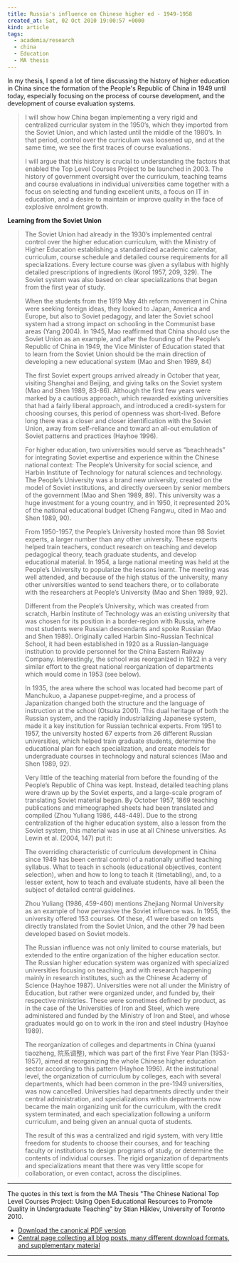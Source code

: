 ```yaml
---
title: Russia's influence on Chinese higher ed - 1949-1958
created_at: Sat, 02 Oct 2010 19:00:57 +0000
kind: article
tags:
  - academia/research
  - china
  - Education
  - MA thesis
---
```


In my thesis, I spend a lot of time discussing the history of higher
education in China since the formation of the People's Republic of China
in 1949 until today, especially focusing on the process of course
development, and the development of course evaluation systems.

> I will show how China began implementing a very rigid and centralized
> curricular system in the 1950’s, which they imported from the Soviet
> Union, and which lasted until the middle of the 1980’s. In that
> period, control over the curriculum was loosened up, and at the same
> time, we see the first traces of course evaluations.
>
> I will argue that this history is crucial to understanding the factors
> that enabled the Top Level Courses Project to be launched in 2003. The
> history of government oversight over the curriculum, teaching teams
> and course evaluations in individual universities came together with a
> focus on selecting and funding excellent units, a focus on IT in
> education, and a desire to maintain or improve quality in the face of
> explosive enrolment growth.

**Learning from the Soviet Union**

> The Soviet Union had already in the 1930’s implemented central control
> over the higher education curriculum, with the Ministry of Higher
> Education establishing a standardized academic calendar, curriculum,
> course schedule and detailed course requirements for all
> specializations. Every lecture course was given a syllabus with highly
> detailed prescriptions of ingredients (Korol 1957, 209, 329). The
> Soviet system was also based on clear specializations that began from
> the first year of study.
>
> When the students from the 1919 May 4th reform movement in China were
> seeking foreign ideas, they looked to Japan, America and Europe, but
> also to Soviet pedagogy, and later the Soviet school system had a
> strong impact on schooling in the Communist base areas (Yang 2004). In
> 1945, Mao reaffirmed that China should use the Soviet Union as an
> example, and after the founding of the People’s Republic of China in
> 1949, the Vice Minister of Education stated that to learn from the
> Soviet Union should be the main direction of developing a new
> educational system (Mao and Shen 1989, 84)
>
> The first Soviet expert groups arrived already in October that year,
> visiting Shanghai and Beijing, and giving talks on the Soviet system
> (Mao and Shen 1989, 83-86). Although the first few years were marked
> by a cautious approach, which rewarded existing universities that had
> a fairly liberal approach, and introduced a credit-system for choosing
> courses, this period of openness was short-lived. Before long there
> was a closer and closer identification with the Soviet Union, away
> from self-reliance and toward an all-out emulation of Soviet patterns
> and practices (Hayhoe 1996).
>
> For higher education, two universities would serve as “beachheads” for
> integrating Soviet expertise and experience within the Chinese
> national context: The People’s University for social science, and
> Harbin Institute of Technology for natural sciences and technology.
> The People’s University was a brand new university, created on the
> model of Soviet institutions, and directly overseen by senior members
> of the government (Mao and Shen 1989, 89). This university was a huge
> investment for a young country, and in 1950, it represented 20% of the
> national educational budget (Cheng Fangwu, cited in Mao and Shen 1989,
> 90).
>
> From 1950-1957, the People’s University hosted more than 98 Soviet
> experts, a larger number than any other university. These experts
> helped train teachers, conduct research on teaching and develop
> pedagogical theory, teach graduate students, and develop educational
> material. In 1954, a large national meeting was held at the People’s
> University to popularize the lessons learnt. The meeting was well
> attended, and because of the high status of the university, many other
> universities wanted to send teachers there, or to collaborate with the
> researchers at People’s University (Mao and Shen 1989, 92).
>
> Different from the People’s University, which was created from
> scratch, Harbin Institute of Technology was an existing university
> that was chosen for its position in a border-region with Russia, where
> most students were Russian descendants and spoke Russian (Mao and Shen
> 1989). Originally called Harbin Sino-Russian Technical School, it had
> been established in 1920 as a Russian-language institution to provide
> personnel for the China Eastern Railway Company. Interestingly, the
> school was reorganized in 1922 in a very similar effort to the great
> national reorganization of departments which would come in 1953 (see
> below).
>
> In 1935, the area where the school was located had become part of
> Manchukuo, a Japanese puppet-regime, and a process of Japanization
> changed both the structure and the language of instruction at the
> school (Otsuka 2001). This dual heritage of both the Russian system,
> and the rapidly industrializing Japanese system, made it a key
> institution for Russian technical experts. From 1951 to 1957, the
> university hosted 67 experts from 26 different Russian universities,
> which helped train graduate students, determine the educational plan
> for each specialization, and create models for undergraduate courses
> in technology and natural sciences (Mao and Shen 1989, 92).
>
> Very little of the teaching material from before the founding of the
> People’s Republic of China was kept. Instead, detailed teaching plans
> were drawn up by the Soviet experts, and a large-scale program of
> translating Soviet material began. By October 1957, 1869 teaching
> publications and mimeographed sheets had been translated and compiled
> (Zhou Yuliang 1986, 448-449). Due to the strong centralization of the
> higher education system, also a lesson from the Soviet system, this
> material was in use at all Chinese universities. As Lewin et al.
> (2004, 147) put it:
>
> The overriding characteristic of curriculum development in China since
> 1949 has been central control of a nationally unified teaching
> syllabus. What to teach in schools (educational objectives, content
> selection), when and how to long to teach it (timetabling), and, to a
> lesser extent, how to teach and evaluate students, have all been the
> subject of detailed central guidelines.
>
> Zhou Yuliang (1986, 459-460) mentions Zhejiang Normal University as an
> example of how pervasive the Soviet influence was. In 1955, the
> university offered 153 courses. Of these, 41 were based on texts
> directly translated from the Soviet Union, and the other 79 had been
> developed based on Soviet models.
>
> The Russian influence was not only limited to course materials, but
> extended to the entire organization of the higher education sector.
> The Russian higher education system was organized with specialized
> universities focusing on teaching, and with research happening mainly
> in research institutes, such as the Chinese Academy of Science (Hayhoe
> 1987). Universities were not all under the Ministry of Education, but
> rather were organized under, and funded by, their respective
> ministries. These were sometimes defined by product, as in the case of
> the Universities of Iron and Steel, which were administered and funded
> by the Ministry of Iron and Steel, and whose graduates would go on to
> work in the iron and steel industry (Hayhoe 1989).
>
> The reorganization of colleges and departments in China (yuanxi
> tiaozheng, 院系调整), which was part of the first Five Year Plan
> (1953-1957), aimed at reorganizing the whole Chinese higher education
> sector according to this pattern (Hayhoe 1996). At the institutional
> level, the organization of curriculum by colleges, each with several
> departments, which had been common in the pre-1949 universities, was
> now cancelled. Universities had departments directly under their
> central administration, and specializations within departments now
> became the main organizing unit for the curriculum, with the credit
> system terminated, and each specialization following a uniform
> curriculum, and being given an annual quota of students.
>
> The result of this was a centralized and rigid system, with very
> little freedom for students to choose their courses, and for teaching
> faculty or institutions to design programs of study, or determine the
> contents of individual courses. The rigid organization of departments
> and specializations meant that there was very little scope for
> collaboration, or even contact, across the disciplines.

* * * * *

The quotes in this text is from the MA Thesis "The Chinese National Top
Level Courses Project: Using Open Educational Resources to Promote
Quality in Undergraduate Teaching" by Stian Håklev, University of
Toronto 2010.

-   [Download the canonical PDF
  version](http://reganmian.net/top-level-courses/Haklev_Stian_201009_MA_thesis.pdf)
-   [Central page collecting all blog posts, many different download
  formats, and supplementary
  material](http://reganmian.net/top-level-courses)

* * * * *
